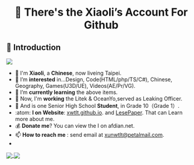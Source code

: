 <h1 align = "center">👋 There's the Xiaoli’s Account For Github</h1>

## :dog: Introduction

<img src="https://img.shields.io/badge/ThereAre-xiaoLi＆xiaoZhang-brightgreen" />

- 🔨 I'm **Xiaoli**, a **Chinese**, now liveing Taipei.
- 👀 I’m **interested** in...Design, Code(HTML/php/TS/C#), Chinese, Geography, Games(U3D/UE), Videos(AE/Pr/VG).
- 🌱 I’m **currently learning** the above items.
- 🧧 Now, I'm **working** the Litek & OceanYo,served as Leaking Officer.<br>
- 🧊 And is one Senior High School **Student**, in Grade 10（Grade 1）.
- :atom: **I on Website**: [xwtlt.github.io](http://xwtlt.github.io). and [LesePaper](http://p.licn.eu.org). That can Learn more about me.
- 💰 **Donate me**? You can view the I on afdian.net.
- 📫 **How to reach me** : send email at [xunwtlt@petalmail.com](mailto:xunwtlt@petalmail.com).
- 
<a href="https://github.com/xwtlt">
  <img align="center" src="https://github-readme-stats.vercel.app/api?username=xwtlt&show_icons=true&theme=radical" />
</a>
<a href="https://github.com/xwtlt">
  <img align="center" src="https://github-readme-stats.vercel.app/api/top-langs/?username=xwtlt&layout=compact" />
</a>


